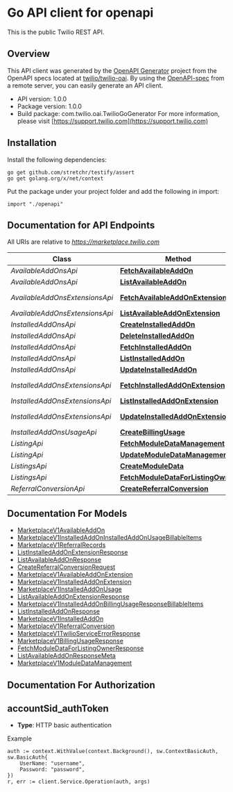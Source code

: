 # Go API client for openapi

This is the public Twilio REST API.

## Overview
This API client was generated by the [OpenAPI Generator](https://openapi-generator.tech) project from the OpenAPI specs located at [twilio/twilio-oai](https://github.com/twilio/twilio-oai/tree/main/spec).  By using the [OpenAPI-spec](https://www.openapis.org/) from a remote server, you can easily generate an API client.

- API version: 1.0.0
- Package version: 1.0.0
- Build package: com.twilio.oai.TwilioGoGenerator
For more information, please visit [https://support.twilio.com](https://support.twilio.com)

## Installation

Install the following dependencies:

```shell
go get github.com/stretchr/testify/assert
go get golang.org/x/net/context
```

Put the package under your project folder and add the following in import:

```golang
import "./openapi"
```

## Documentation for API Endpoints

All URIs are relative to *https://marketplace.twilio.com*

Class | Method | HTTP request | Description
------------ | ------------- | ------------- | -------------
*AvailableAddOnsApi* | [**FetchAvailableAddOn**](docs/AvailableAddOnsApi.md#fetchavailableaddon) | **Get** /v1/AvailableAddOns/{Sid} | 
*AvailableAddOnsApi* | [**ListAvailableAddOn**](docs/AvailableAddOnsApi.md#listavailableaddon) | **Get** /v1/AvailableAddOns | 
*AvailableAddOnsExtensionsApi* | [**FetchAvailableAddOnExtension**](docs/AvailableAddOnsExtensionsApi.md#fetchavailableaddonextension) | **Get** /v1/AvailableAddOns/{AvailableAddOnSid}/Extensions/{Sid} | 
*AvailableAddOnsExtensionsApi* | [**ListAvailableAddOnExtension**](docs/AvailableAddOnsExtensionsApi.md#listavailableaddonextension) | **Get** /v1/AvailableAddOns/{AvailableAddOnSid}/Extensions | 
*InstalledAddOnsApi* | [**CreateInstalledAddOn**](docs/InstalledAddOnsApi.md#createinstalledaddon) | **Post** /v1/InstalledAddOns | 
*InstalledAddOnsApi* | [**DeleteInstalledAddOn**](docs/InstalledAddOnsApi.md#deleteinstalledaddon) | **Delete** /v1/InstalledAddOns/{Sid} | 
*InstalledAddOnsApi* | [**FetchInstalledAddOn**](docs/InstalledAddOnsApi.md#fetchinstalledaddon) | **Get** /v1/InstalledAddOns/{Sid} | 
*InstalledAddOnsApi* | [**ListInstalledAddOn**](docs/InstalledAddOnsApi.md#listinstalledaddon) | **Get** /v1/InstalledAddOns | 
*InstalledAddOnsApi* | [**UpdateInstalledAddOn**](docs/InstalledAddOnsApi.md#updateinstalledaddon) | **Post** /v1/InstalledAddOns/{Sid} | 
*InstalledAddOnsExtensionsApi* | [**FetchInstalledAddOnExtension**](docs/InstalledAddOnsExtensionsApi.md#fetchinstalledaddonextension) | **Get** /v1/InstalledAddOns/{InstalledAddOnSid}/Extensions/{Sid} | 
*InstalledAddOnsExtensionsApi* | [**ListInstalledAddOnExtension**](docs/InstalledAddOnsExtensionsApi.md#listinstalledaddonextension) | **Get** /v1/InstalledAddOns/{InstalledAddOnSid}/Extensions | 
*InstalledAddOnsExtensionsApi* | [**UpdateInstalledAddOnExtension**](docs/InstalledAddOnsExtensionsApi.md#updateinstalledaddonextension) | **Post** /v1/InstalledAddOns/{InstalledAddOnSid}/Extensions/{Sid} | 
*InstalledAddOnsUsageApi* | [**CreateBillingUsage**](docs/InstalledAddOnsUsageApi.md#createbillingusage) | **Post** /v1/InstalledAddOns/{InstalledAddOnSid}/Usage | 
*ListingApi* | [**FetchModuleDataManagement**](docs/ListingApi.md#fetchmoduledatamanagement) | **Get** /v1/Listing/{Sid} | 
*ListingApi* | [**UpdateModuleDataManagement**](docs/ListingApi.md#updatemoduledatamanagement) | **Post** /v1/Listing/{Sid} | 
*ListingsApi* | [**CreateModuleData**](docs/ListingsApi.md#createmoduledata) | **Post** /v1/Listings | 
*ListingsApi* | [**FetchModuleDataForListingOwner**](docs/ListingsApi.md#fetchmoduledataforlistingowner) | **Get** /v1/Listings | 
*ReferralConversionApi* | [**CreateReferralConversion**](docs/ReferralConversionApi.md#createreferralconversion) | **Post** /v1/ReferralConversion | 


## Documentation For Models

 - [MarketplaceV1AvailableAddOn](docs/MarketplaceV1AvailableAddOn.md)
 - [MarketplaceV1InstalledAddOnInstalledAddOnUsageBillableItems](docs/MarketplaceV1InstalledAddOnInstalledAddOnUsageBillableItems.md)
 - [MarketplaceV1ReferralRecords](docs/MarketplaceV1ReferralRecords.md)
 - [ListInstalledAddOnExtensionResponse](docs/ListInstalledAddOnExtensionResponse.md)
 - [ListAvailableAddOnResponse](docs/ListAvailableAddOnResponse.md)
 - [CreateReferralConversionRequest](docs/CreateReferralConversionRequest.md)
 - [MarketplaceV1AvailableAddOnExtension](docs/MarketplaceV1AvailableAddOnExtension.md)
 - [MarketplaceV1InstalledAddOnExtension](docs/MarketplaceV1InstalledAddOnExtension.md)
 - [MarketplaceV1InstalledAddOnUsage](docs/MarketplaceV1InstalledAddOnUsage.md)
 - [ListAvailableAddOnExtensionResponse](docs/ListAvailableAddOnExtensionResponse.md)
 - [MarketplaceV1InstalledAddOnBillingUsageResponseBillableItems](docs/MarketplaceV1InstalledAddOnBillingUsageResponseBillableItems.md)
 - [ListInstalledAddOnResponse](docs/ListInstalledAddOnResponse.md)
 - [MarketplaceV1InstalledAddOn](docs/MarketplaceV1InstalledAddOn.md)
 - [MarketplaceV1ReferralConversion](docs/MarketplaceV1ReferralConversion.md)
 - [MarketplaceV1TwilioServiceErrorResponse](docs/MarketplaceV1TwilioServiceErrorResponse.md)
 - [MarketplaceV1BillingUsageResponse](docs/MarketplaceV1BillingUsageResponse.md)
 - [FetchModuleDataForListingOwnerResponse](docs/FetchModuleDataForListingOwnerResponse.md)
 - [ListAvailableAddOnResponseMeta](docs/ListAvailableAddOnResponseMeta.md)
 - [MarketplaceV1ModuleDataManagement](docs/MarketplaceV1ModuleDataManagement.md)


## Documentation For Authorization



## accountSid_authToken

- **Type**: HTTP basic authentication

Example

```golang
auth := context.WithValue(context.Background(), sw.ContextBasicAuth, sw.BasicAuth{
    UserName: "username",
    Password: "password",
})
r, err := client.Service.Operation(auth, args)
```

